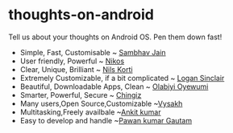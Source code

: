 # thoughts-on-android
Tell us about your thoughts on Android OS. Pen them down fast!

- Simple, Fast, Customisable ~ [Sambhav Jain](https://github.com/sambhav2612)
- User friendly, Powerful ~ [Nikos](https://github.com/nckmt)
- Clear, Unique, Brilliant ~ [Nils Korti](https://github.com/Doodlemon)
- Extremely Customizable, if a bit complicated ~ [Logan Sinclair](https://github.com/LoganS1)
- Beautiful, Downloadable Apps, Clean ~ [Olabiyi Oyewumi](https://github.com/brazil0149)
- Smarter, Powerful, Secure ~ [Chingiz](https://github.com/Chingiz)
- Many users,Open Source,Customizable ~[Vysakh](https://github.com/vysakh1997)
- Multitasking,Freely availbale ~[Ankit kumar](https://github.com/PrajapatiAnkit)
- Easy to develop and handle ~[Pawan kumar Gautam](https://github.com/PAWAN-KUMAR-GAUTAM000)
